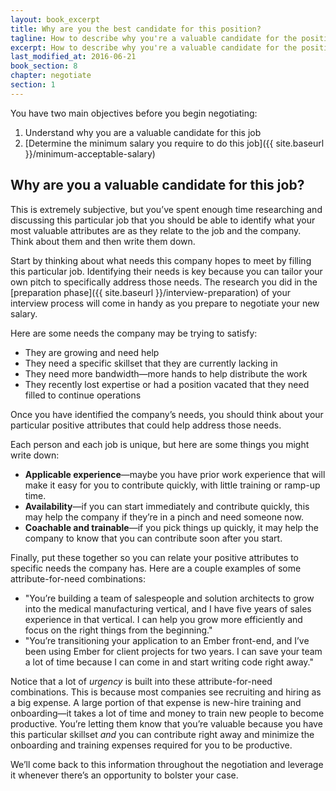 ```yaml
---
layout: book_excerpt
title: Why are you the best candidate for this position?
tagline: How to describe why you're a valuable candidate for the position
excerpt: How to describe why you're a valuable candidate for the position by addressing the company's specific goals and needs.
last_modified_at: 2016-06-21
book_section: 8
chapter: negotiate
section: 1
---
```


You have two main objectives before you begin negotiating:

1. Understand why you are a valuable candidate for this job
2. [Determine the minimum salary you require to do this job]({{ site.baseurl }}/minimum-acceptable-salary)

## Why are you a valuable candidate for this job?

This is extremely subjective, but you’ve spent enough time researching and discussing this particular job that you should be able to identify what your most valuable attributes are as they relate to the job and the company. Think about them and then write them down.

Start by thinking about what needs this company hopes to meet by filling this particular job. Identifying their needs is key because you can tailor your own pitch to specifically address those needs. The research you did in the [preparation phase]({{ site.baseurl }}/interview-preparation) of your interview process will come in handy as you prepare to negotiate your new salary. 

Here are some needs the company may be trying to satisfy:

* They are growing and need help
* They need a specific skillset that they are currently lacking in
* They need more bandwidth—more hands to help distribute the work
* They recently lost expertise or had a position vacated that they need filled to continue operations

Once you have identified the company’s needs, you should think about your particular positive attributes that could help address those needs.

Each person and each job is unique, but here are some things you might write down:

* **Applicable experience**—maybe you have prior work experience that will make it easy for you to contribute quickly, with little training or ramp-up time.
* **Availability**—if you can start immediately and contribute quickly, this may help the company if they’re in a pinch and need someone now.
* **Coachable and trainable**—if you pick things up quickly, it may help the company to know that you can contribute soon after you start.

Finally, put these together so you can relate your positive attributes to specific needs the company has. Here are a couple examples of some attribute-for-need combinations:

* "You’re building a team of salespeople and solution architects to grow into the medical manufacturing vertical, and I have five years of sales experience in that vertical. I can help you grow more efficiently and focus on the right things from the beginning."
* "You’re transitioning your application to an Ember front-end, and I’ve been using Ember for client projects for two years. I can save your team a lot of time because I can come in and start writing code right away."

Notice that a lot of *urgency* is built into these attribute-for-need combinations. This is because most companies see recruiting and hiring as a big expense. A large portion of that expense is new-hire training and onboarding—it takes a lot of time and money to train new people to become productive. You’re letting them know that you’re valuable because you have this particular skillset *and* you can contribute right away and minimize the onboarding and training expenses required for you to be productive.

We’ll come back to this information throughout the negotiation and leverage it whenever there’s an opportunity to bolster your case.